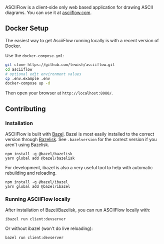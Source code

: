 ASCIIFlow is a client-side only web based application for drawing ASCII diagrams. You can use it at [asciiflow.com](https://asciiflow.com).

## Docker Setup

The easiest way to get AsciiFlow running locally is with a recent version of Docker.

Use the `docker-compose.yml`:
```bash
git clone https://github.com/lewish/asciiflow.git
cd asciiflow
# optional edit environment values
cp .env.example .env
docker-compose up -d
```

Then open your browser at `http://localhost:8080/`.

## Contributing
### Installation

ASCIIFlow is built with [Bazel](https://docs.bazel.build/versions/4.0.0/getting-started.html).
Bazel is most easily installed to the correct version through [Bazelisk](https://github.com/bazelbuild/bazelisk). See `.bazelversion` for the correct version if you aren't using Bazelisk.

```
npm install -g @bazel/bazelisk
yarn global add @bazel/bazelisk
```

For development, ibazel is also a very useful tool to help with automatic rebuilding and reloading.

```
npm install -g @bazel/ibazel
yarn global add @bazel/ibazel
```

### Running ASCIIFlow locally

After installation of Bazel/Bazelisk, you can run ASCIIFlow locally with:

```
ibazel run client:devserver
```

Or without ibazel (won't do live reloading):

```
bazel run client:devserver
```